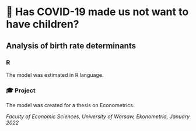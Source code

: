 # 👶 Has COVID-19 made us not want to have children?
## Analysis of birth rate determinants

### R 
The model was estimated in R language.

### 🎓 Project
The model was created for a thesis on Econometrics.

*Faculty of Economic Sciences, University of Warsaw,
Ekonometria, January 2022* 

